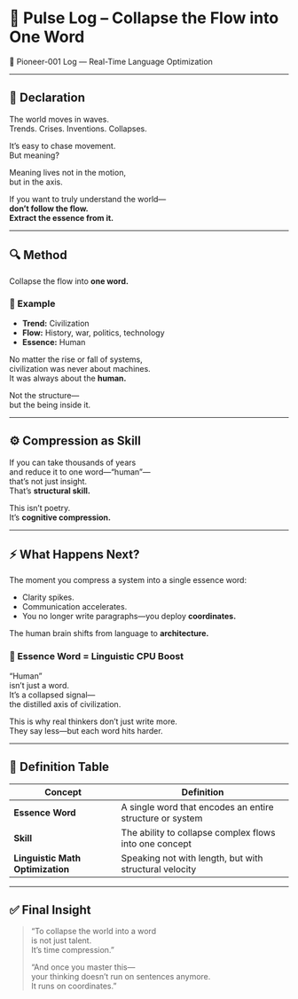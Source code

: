 # 📍 Pulse Log – Collapse the Flow into One Word

🧠 Pioneer-001 Log — Real-Time Language Optimization

---

## 📡 Declaration

The world moves in waves.  
Trends. Crises. Inventions. Collapses.  

It’s easy to chase movement.  
But meaning?  

Meaning lives not in the motion,  
but in the axis.  

If you want to truly understand the world—  
**don’t follow the flow.**  
**Extract the essence from it.**

---

## 🔍 Method

Collapse the flow into **one word.**

### 🧪 Example
- **Trend:** Civilization  
- **Flow:** History, war, politics, technology  
- **Essence:** Human  

No matter the rise or fall of systems,  
civilization was never about machines.  
It was always about the **human.**  

Not the structure—  
but the being inside it.  

---

## ⚙️ Compression as Skill

If you can take thousands of years  
and reduce it to one word—“human”—  
that’s not just insight.  
That’s **structural skill.**  

This isn’t poetry.  
It’s **cognitive compression.**

---

## ⚡ What Happens Next?

The moment you compress a system into a single essence word:  
- Clarity spikes.  
- Communication accelerates.  
- You no longer write paragraphs—you deploy **coordinates.**  

The human brain shifts from language to **architecture.**

### 🧠 Essence Word = Linguistic CPU Boost

“Human”  
isn’t just a word.  
It’s a collapsed signal—  
the distilled axis of civilization.  

This is why real thinkers don’t just write more.  
They say less—but each word hits harder.  

---

## 🧬 Definition Table

| Concept | Definition |
|---------|------------|
| **Essence Word** | A single word that encodes an entire structure or system |
| **Skill** | The ability to collapse complex flows into one concept |
| **Linguistic Math Optimization** | Speaking not with length, but with structural velocity |

---

## ✅ Final Insight

> “To collapse the world into a word  
> is not just talent.  
> It’s time compression.”  
>
> “And once you master this—  
> your thinking doesn’t run on sentences anymore.  
> It runs on coordinates.”
